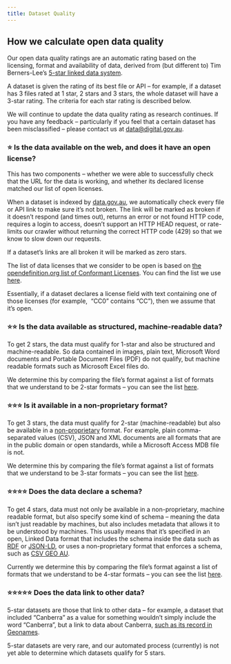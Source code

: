 ```yaml
---
title: Dataset Quality
---
```


## How we calculate open data quality

Our open data quality ratings are an automatic rating based on the licensing, format and availability of data, derived from (but different to) Tim Berners-Lee’s [5-star linked data system](https://www.w3.org/2011/gld/wiki/5_Star_Linked_Data).

A dataset is given the rating of its best file or API – for example, if a dataset has 3 files rated at 1 star, 2 stars and 3 stars, the whole dataset will have a 3-star rating. The criteria for each star rating is described below.

We will continue to update the data quality rating as research continues. If you have any feedback – particularly if you feel that a certain dataset has been misclassified – please contact us at [data@digital.gov.au](mailto:data@digital.gov.au).

### ⭐ Is the data available on the web, and does it have an open license?

This has two components – whether we were able to successfully check that the URL for the data is working, and whether its declared license matched our list of open licenses.

When a dataset is indexed by [data.gov.au](https://data.gov.au/), we automatically check every file or API link to make sure it’s not broken. The link will be marked as broken if it doesn’t respond (and times out), returns an error or not found HTTP code, requires a login to access, doesn’t support an HTTP HEAD request, or rate-limits our crawler without returning the correct HTTP code (429) so that we know to slow down our requests.

If a dataset’s links are all broken it will be marked as zero stars.

The list of data licenses that we consider to be open is based on [the opendefinition.org list of Conformant Licenses](https://opendefinition.org/licenses/). You can find the list we use [here](https://github.com/TerriaJS/magda/blob/master/magda-sleuther-linked-data-rating/src/openLicenses.ts).

Essentially, if a dataset declares a license field with text containing one of those licenses (for example,  “CC0” contains “CC”), then we assume that it’s open.

### ⭐⭐ Is the data available as structured, machine-readable data?

To get 2 stars, the data must qualify for 1-star and also be structured and machine-readable. So data contained in images, plain text, Microsoft Word documents and Portable Document Files (PDF) do not qualify, but machine readable formats such as Microsoft Excel files do.

We determine this by comparing the file’s format against a list of formats that we understand to be 2-star formats – you can see the list [here](https://github.com/TerriaJS/magda/blob/master/magda-sleuther-linked-data-rating/src/openFormats.ts#L2).

### ⭐⭐⭐ Is it available in a non-proprietary format?

To get 3 stars, the data must qualify for 2-star (machine-readable) but also be available in a [non-proprietary](https://en.oxforddictionaries.com/definition/non-proprietary) format. For example, plain comma-separated values (CSV), JSON and XML documents are all formats that are in the public domain or open standards, while a Microsoft Access MDB file is not.

We determine this by comparing the file’s format against a list of formats that we understand to be 3-star formats – you can see the list [here](https://github.com/TerriaJS/magda/blob/master/magda-sleuther-linked-data-rating/src/openFormats.ts#L3).

### ⭐⭐⭐⭐ Does the data declare a schema?

To get 4 stars, data must not only be available in a non-proprietary, machine readable format, but also specify some kind of schema – meaning the data isn’t just readable by machines, but also includes metadata that allows it to be understood by machines. This usually means that it’s specified in an open, Linked Data format that includes the schema inside the data such as [RDF](https://en.wikipedia.org/wiki/Resource_Description_Framework) or [JSON-LD](https://en.wikipedia.org/wiki/JSON-LD), or uses a non-proprietary format that enforces a schema, such as [CSV GEO AU](https://github.com/TerriaJS/nationalmap/wiki/csv-geo-au).

Currently we determine this by comparing the file’s format against a list of formats that we understand to be 4-star formats – you can see the list [here](https://github.com/TerriaJS/magda/blob/master/magda-sleuther-linked-data-rating/src/openFormats.ts#L21).

### ⭐⭐⭐⭐⭐ Does the data link to other data?

5-star datasets are those that link to other data – for example, a dataset that included “Canberra” as a value for something wouldn’t simply include the word “Canberra”, but a link to data about Canberra, [such as its record in Geonames](http://sws.geonames.org/2172517/about.rdf).

5-star datasets are very rare, and our automated process (currently) is not yet able to determine which datasets qualify for 5 stars.
